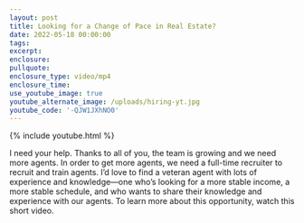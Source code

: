 ```yaml
---
layout: post
title: Looking for a Change of Pace in Real Estate?
date: 2022-05-18 00:00:00
tags:
excerpt:
enclosure:
pullquote:
enclosure_type: video/mp4
enclosure_time:
use_youtube_image: true
youtube_alternate_image: /uploads/hiring-yt.jpg
youtube_code: '-QJW1JXhNO0'
---
```

{% include youtube.html %}

I need your help. Thanks to all of you, the team is growing and we need more agents. In order to get more agents, we need a full-time recruiter to recruit and train agents. I’d love to find a veteran agent with lots of experience and knowledge—one who’s looking for a more stable income, a more stable schedule, and who wants to share their knowledge and experience with our agents. To learn more about this opportunity, watch this short video.
